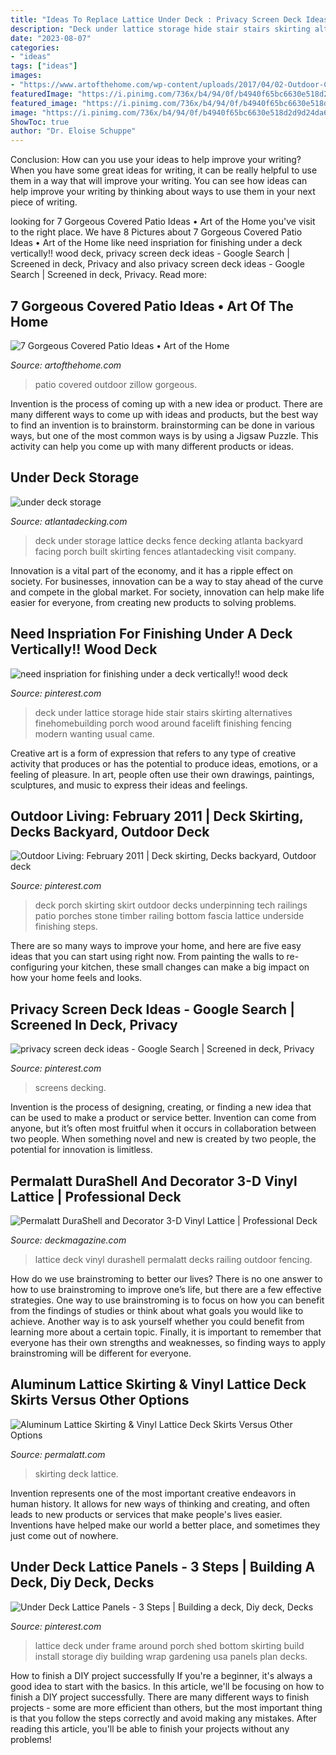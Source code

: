 ```yaml
---
title: "Ideas To Replace Lattice Under Deck : Privacy Screen Deck Ideas"
description: "Deck under lattice storage hide stair stairs skirting alternatives finehomebuilding porch wood around facelift finishing fencing modern wanting usual came"
date: "2023-08-07"
categories:
- "ideas"
tags: ["ideas"]
images:
- "https://www.artofthehome.com/wp-content/uploads/2017/04/02-Outdoor-Covered-Patio-Ideas.jpg"
featuredImage: "https://i.pinimg.com/736x/b4/94/0f/b4940f65bc6630e518d2d9d24da6c3ca--under-deck-storage-under-deck-play-area.jpg"
featured_image: "https://i.pinimg.com/736x/b4/94/0f/b4940f65bc6630e518d2d9d24da6c3ca--under-deck-storage-under-deck-play-area.jpg"
image: "https://i.pinimg.com/736x/b4/94/0f/b4940f65bc6630e518d2d9d24da6c3ca--under-deck-storage-under-deck-play-area.jpg"
ShowToc: true
author: "Dr. Eloise Schuppe"
---
```



Conclusion: How can you use your ideas to help improve your writing?
When you have some great ideas for writing, it can be really helpful to use them in a way that will improve your writing. You can see how ideas can help improve your writing by thinking about ways to use them in your next piece of writing.

	

		
looking for 7 Gorgeous Covered Patio Ideas • Art of the Home you've visit to the right place. We have 8 Pictures about 7 Gorgeous Covered Patio Ideas • Art of the Home like need inspriation for finishing under a deck vertically!! wood deck, privacy screen deck ideas - Google Search | Screened in deck, Privacy and also privacy screen deck ideas - Google Search | Screened in deck, Privacy. Read more:
		
    
## 7 Gorgeous Covered Patio Ideas • Art Of The Home

<img loading=lazy src="https://www.artofthehome.com/wp-content/uploads/2017/04/02-Outdoor-Covered-Patio-Ideas.jpg" onerror="this.onerror=null;this.src='https://tse3.mm.bing.net/th?id=OIP.SdXMi1I9a_JcB2e-G7aUiwHaLB&amp;pid=15.1';" alt="7 Gorgeous Covered Patio Ideas • Art of the Home">

_Source: artofthehome.com_

>patio covered outdoor zillow gorgeous. 

	

Invention is the process of coming up with a new idea or product. There are many different ways to come up with ideas and products, but the best way to find an invention is to brainstorm. brainstorming can be done in various ways, but one of the most common ways is by using a Jigsaw Puzzle. This activity can help you come up with many different products or ideas.

    
## Under Deck Storage

<img loading=lazy src="http://atlantadecking.com/wp-content/uploads/2013/08/Lattice-storage-D-128.jpg" onerror="this.onerror=null;this.src='https://tse1.mm.bing.net/th?id=OIP.JYLbIQI6nsd6cxfT2_U4hgHaEL&amp;pid=15.1';" alt="under deck storage">

_Source: atlantadecking.com_

>deck under storage lattice decks fence decking atlanta backyard facing porch built skirting fences atlantadecking visit company. 

	

Innovation is a vital part of the economy, and it has a ripple effect on society. For businesses, innovation can be a way to stay ahead of the curve and compete in the global market. For society, innovation can help make life easier for everyone, from creating new products to solving problems.

    
## Need Inspriation For Finishing Under A Deck Vertically!! Wood Deck

<img loading=lazy src="https://i.pinimg.com/736x/b4/94/0f/b4940f65bc6630e518d2d9d24da6c3ca--under-deck-storage-under-deck-play-area.jpg" onerror="this.onerror=null;this.src='https://tse4.mm.bing.net/th?id=OIP.85Kl3Vg6p2QBPDt49n3j0QHaFj&amp;pid=15.1';" alt="need inspriation for finishing under a deck vertically!! wood deck">

_Source: pinterest.com_

>deck under lattice storage hide stair stairs skirting alternatives finehomebuilding porch wood around facelift finishing fencing modern wanting usual came. 

	

Creative art is a form of expression that refers to any type of creative activity that produces or has the potential to produce ideas, emotions, or a feeling of pleasure. In art, people often use their own drawings, paintings, sculptures, and music to express their ideas and feelings.

    
## Outdoor Living: February 2011 | Deck Skirting, Decks Backyard, Outdoor Deck

<img loading=lazy src="https://i.pinimg.com/736x/ac/ef/cc/acefcc9cec76d4bfeb890aa70bd4a205--tech-deck-porch-ideas.jpg" onerror="this.onerror=null;this.src='https://tse2.mm.bing.net/th?id=OIP.qjlpgnAKht1pxd8bNZLoAAHaG4&amp;pid=15.1';" alt="Outdoor Living: February 2011 | Deck skirting, Decks backyard, Outdoor deck">

_Source: pinterest.com_

>deck porch skirting skirt outdoor decks underpinning tech railings patio porches stone timber railing bottom fascia lattice underside finishing steps. 

	

There are so many ways to improve your home, and here are five easy ideas that you can start using right now. From painting the walls to re-configuring your kitchen, these small changes can make a big impact on how your home feels and looks.

    
## Privacy Screen Deck Ideas - Google Search | Screened In Deck, Privacy

<img loading=lazy src="https://i.pinimg.com/736x/03/36/5e/03365ea8d570cf41f92f3f9122457ef7.jpg" onerror="this.onerror=null;this.src='https://tse4.mm.bing.net/th?id=OIP.E8BvS2u9N8iJvEURHk0xSAHaFi&amp;pid=15.1';" alt="privacy screen deck ideas - Google Search | Screened in deck, Privacy">

_Source: pinterest.com_

>screens decking. 

	

Invention is the process of designing, creating, or finding a new idea that can be used to make a product or service better. Invention can come from anyone, but it’s often most fruitful when it occurs in collaboration between two people. When something novel and new is created by two people, the potential for innovation is limitless.

    
## Permalatt DuraShell And Decorator 3-D Vinyl Lattice | Professional Deck

<img loading=lazy src="http://cdnassets.hw.net/bf/d9/6397a7644c2fa5da5261fcf87122/permalatt-durashell-lattice-hero-tcm122-2133398.jpg" onerror="this.onerror=null;this.src='https://tse2.mm.bing.net/th?id=OIP.sM2x1D4lo-HmvtHstjPFBwHaE8&amp;pid=15.1';" alt="Permalatt DuraShell and Decorator 3-D Vinyl Lattice | Professional Deck">

_Source: deckmagazine.com_

>lattice deck vinyl durashell permalatt decks railing outdoor fencing. 

	

How do we use brainstroming to better our lives?
There is no one answer to how to use brainstroming to improve one’s life, but there are a few effective strategies. One way to use brainstroming is to focus on how you can benefit from the findings of studies or think about what goals you would like to achieve. Another way is to ask yourself whether you could benefit from learning more about a certain topic. Finally, it is important to remember that everyone has their own strengths and weaknesses, so finding ways to apply brainstroming will be different for everyone.

    
## Aluminum Lattice Skirting &amp; Vinyl Lattice Deck Skirts Versus Other Options

<img loading=lazy src="https://www.permalatt.com/wp-content/uploads/2020/08/DECK-SKIRTING-OPTION-006-e1470791625843.jpg" onerror="this.onerror=null;this.src='https://tse1.mm.bing.net/th?id=OIP.ZbwoDv9ZY-3QXM5MRNBcUQHaEJ&amp;pid=15.1';" alt="Aluminum Lattice Skirting &amp; Vinyl Lattice Deck Skirts Versus Other Options">

_Source: permalatt.com_

>skirting deck lattice. 

	

Invention represents one of the most important creative endeavors in human history. It allows for new ways of thinking and creating, and often leads to new products or services that make people's lives easier. Inventions have helped make our world a better place, and sometimes they just come out of nowhere.

    
## Under Deck Lattice Panels - 3 Steps | Building A Deck, Diy Deck, Decks

<img loading=lazy src="https://i.pinimg.com/736x/1f/fd/fa/1ffdfac1412408dbaf8834a62327362e--lattice-under-porch-deck-lattice.jpg" onerror="this.onerror=null;this.src='https://tse1.mm.bing.net/th?id=OIP.CjAf5421mNc6kEiJtSwWHgHaFj&amp;pid=15.1';" alt="Under Deck Lattice Panels - 3 Steps | Building a deck, Diy deck, Decks">

_Source: pinterest.com_

>lattice deck under frame around porch shed bottom skirting build install storage diy building wrap gardening usa panels plan decks. 

	

How to finish a DIY project successfully
If you're a beginner, it's always a good idea to start with the basics. In this article, we'll be focusing on how to finish a DIY project successfully. There are many different ways to finish projects - some are more efficient than others, but the most important thing is that you follow the steps correctly and avoid making any mistakes. After reading this article, you'll be able to finish your projects without any problems!

